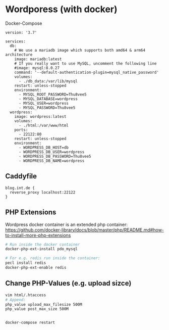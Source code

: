 # Wordporess (with docker)

Docker-Compose

```docker-compose
version: '3.7'

services:
  db:
    # We use a mariadb image which supports both amd64 & arm64 architecture
    image: mariadb:latest
    # If you really want to use MySQL, uncomment the following line
    #image: mysql:8.0.27
    command: '--default-authentication-plugin=mysql_native_password'
    volumes:
      - ./db_data:/var/lib/mysql
    restart: unless-stopped
    environment:
      - MYSQL_ROOT_PASSWORD=Thu8vee5
      - MYSQL_DATABASE=wordpress
      - MYSQL_USER=wordpress
      - MYSQL_PASSWORD=Thu8vee5
  wordpress:
    image: wordpress:latest
    volumes:
      - ./html:/var/www/html
    ports:
      - 22122:80
    restart: unless-stopped
    environment:
      - WORDPRESS_DB_HOST=db
      - WORDPRESS_DB_USER=wordpress
      - WORDPRESS_DB_PASSWORD=Thu8vee5
      - WORDPRESS_DB_NAME=wordpress
```

## Caddyfile

```ỳaml
blog.int.de {
  reverse_proxy localhost:22122
}
```

## PHP Extensions

Wordpress docker container is an extended php container: <https://github.com/docker-library/docs/blob/master/php/README.md#how-to-install-more-php-extensions>

```bash
# Run inside the docker container
docker-php-ext-install pdo_mysql

# For e.g. redis run inside the container:
pecl install redis
docker-php-ext-enable redis
```

## Change PHP-Values (e.g. upload sizce)

```bash
vim html/.htaccess
# Append:
php_value upload_max_filesize 500M
php_value post_max_size 500M


docker-compose restart
```
